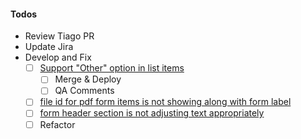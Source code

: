#### Todos

- Review Tiago PR
- Update Jira
- Develop and Fix
  - [ ] [Support "Other" option in list items](https://www.pivotaltracker.com/story/show/162720284)
    - [ ] Merge & Deploy
    - [ ] QA Comments
  - [ ] [file id for pdf form items is not showing along with form label](https://www.pivotaltracker.com/story/show/162861659)
  - [ ] [form header section is not adjusting text appropriately ](https://www.pivotaltracker.com/story/show/162861065)
  - [ ] Refactor <Template />